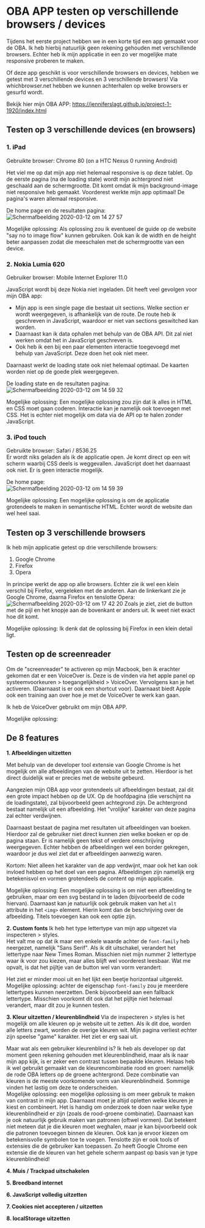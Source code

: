 # OBA APP testen op verschillende browsers / devices
Tijdens het eerste project hebben we in een korte tijd een app gemaakt voor de OBA. Ik heb hierbij natuurlijk geen rekening gehouden met verschillende browsers. Echter heb ik mijn applicatie in een zo ver mogelijke mate responsive proberen te maken. 

Of deze app geschikt is voor verschillende browsers en devices, hebben we getest met 3 verschillende devices en 3 verschillende browsers! Via whichbrowser.net hebben we kunnen achterhalen op welke browsers er gesurfd wordt.

Bekijk hier mijn OBA APP:
https://jenniferslagt.github.io/project-1-1920/index.html


## Testen op 3 verschillende devices (en browsers)
### 1. iPad 
Gebruikte browser: Chrome 80 (on a HTC Nexus 0 running Android)
<br>

Het viel me op dat mijn app niet helemaal responsive is op deze tablet. Op de eerste pagina (na de loading state) wordt mijn achtergrond niet geschaald aan de schermgrootte. Dit komt omdat ik mijn background-image niet responsive heb gemaakt. 
Voorderest werkte mijn app optimaal! De pagina's waren allemaal responsive.

De home page en de resultaten pagina: 
![Schermafbeelding 2020-03-12 om 14 27 57](https://user-images.githubusercontent.com/45489420/76526383-ba6add80-646d-11ea-8819-e9e3738b8cf0.png)

Mogelijke oplossing:
Als oplossing zou ik eventueel de guide op de website "say no to image flow" kunnen gebruiken. Ook kan ik de width en de height beter aanpassen zodat die meeschalen met de schermgrootte van een device.

### 2. Nokia Lumia 620
Gebruiker browser: Mobile Internet Explorer 11.0 
<br>

JavaScript wordt bij deze Nokia niet ingeladen. Dit heeft veel gevolgen voor mijn OBA app:
* Mijn app is een single page die bestaat uit sections. Welke section er wordt weergegeven, is afhankelijk van de route. De route heb ik geschreven in JavaScript, waardoor er niet van sections geswitched kan worden.
* Daarnaast kan ik data ophalen met behulp van de OBA API. Dit zal niet werken omdat het in JavaScript geschreven is.
* Ook heb ik een bij een paar elementen interactie toegevoegd met behulp van JavaScript. Deze doen het ook niet meer.

Daarnaast werkt de loading state ook niet helemaal optimaal. De kaarten worden niet op de goede plek weergegeven.

De loading state en de resultaten pagina:
![Schermafbeelding 2020-03-12 om 14 59 32](https://user-images.githubusercontent.com/45489420/76529141-28b19f00-6472-11ea-9e02-af33ffa53921.png)

Mogelijke oplossing: 
Een mogelijke oplossing zou zijn dat ik alles in HTML en CSS moet gaan coderen. Interactie kan je namelijk ook toevoegen met CSS. Het is echter niet mogelijk om data via de API op te halen zonder JavaScript.


### 3. iPod touch
Gebruikte browser: Safari / 8536.25
<br>
Er wordt niks geladen als ik de applicatie open. Je komt direct op een wit scherm waarbij CSS deels is weggevallen. JavaScript doet het daarnaast ook niet. Er is geen interactie mogelijk.

De home page: <br>
![Schermafbeelding 2020-03-12 om 14 59 39](https://user-images.githubusercontent.com/45489420/76529149-2b13f900-6472-11ea-9281-58445b20357a.png)

Mogelijke oplossing:
Een mogelijke oplossing is om de applicatie grotendeels te maken in semantische HTML. Echter wordt de website dan wel heel saai.

## Testen op 3 verschillende browsers
Ik heb mijn applicatie getest op drie verschillende browsers:
1. Google Chrome
2. Firefox
3. Opera

In principe werkt de app op alle browsers. Echter zie ik wel een klein verschil bij Firefox, vergeleken met de anderen.
Aan de linkerkant zie je Google Chrome, daarna Firefox en tenslotte Opera:
![Schermafbeelding 2020-03-12 om 17 42 20](https://user-images.githubusercontent.com/45489420/76544807-ee9fc780-6488-11ea-9a24-edef15268f7d.png)
Zoals je ziet, ziet de button met de pijl en het knopje aan de bovenkant er anders uit. Ik weet niet exact hoe dit komt.

Mogelijke oplossing:
Ik denk dat de oplossing bij Firefox in een klein detail ligt.

## Testen op de screenreader
Om de "screenreader" te activeren op mijn Macbook, ben ik erachter gekomen dat er een VoiceOver is. Deze is de vinden via het apple panel op systeemvoorkeuren > toegangelijkheid > VoiceOver. Vervolgens kan je het activeren. (Daarnaast is er ook een shortcut voor). Daarnaast biedt Apple ook een training aan over hoe je met de VoiceOver te werk kan gaan.

Ik heb de VoiceOver gebruikt om mijn OBA APP.



Mogelijke oplossing:




## De 8 features

<b>1. Afbeeldingen uitzetten</b><br>

Met behulp van de developer tool extensie van Google Chrome is het mogelijk om alle afbeeldingen van de website uit te zetten. Hierdoor is het direct duidelijk wat er precies met de website gebeurd. 
<br>

Aangezien mijn OBA app voor grotendeels uit afbeeldingen bestaat, zal dit een grote impact hebben op de UX. Op de hoofdpagina (die verschijnt na de loadingstate), zal bijvoorbeeld geen achtegrond zijn. De achtergrond bestaat namelijk uit een afbeelding. Het "vrolijke" karakter van deze pagina zal echter verdwijnen. 
<br>

Daarnaast bestaat de pagina met resultaten uit afbeeldingen van boeken. Hierdoor zal de gebruiker niet direct kunnen zien welke boeken er op de pagina staan. Er is namelijk geen tekst of verdere omschrijving weergegeven. Echter hebben de afbeeldingen wel een border gekregen, waardoor je dus wel ziet dat er afbeeldingen aanwezig waren.
<br>

Kortom: Niet alleen het karakter van de app verdwijnt, maar ook het kan ook invloed hebben op het doel van een pagina. Afbeeldingen zijn namelijk erg betekenisvol en vormen grotendeels de content op mijn applicatie.
<br>

Mogelijke oplossing: 
Een mogelijke oplossing is om niet een afbeelding te gebruiken, maar om een svg bestand in te laden (bijvoorbeeld de code hiervan). Daarnaast kan je natuurlijk ook gebruik maken van het `alt` attribute in het `<img>` element. Hierin komt dan de beschrijving over de afbeelding. Titels toevoegen kan ook een optie zijn. 

<b>2. Custom fonts </b>
Ik heb het type lettertype van mijn app uitgezet via inspecteren > styles. 
<br>
Het valt me op dat ik maar een enkele waarde achter de `font-family` heb neergezet, namelijk "Sans Serif". Als ik dit uitschakel, verandert het lettertype naar New Times Roman. Misschien niet mijn nummer 2 lettertype waar ik voor zou kiezen, maar alles blijft wel voorderest leesbaar.
Wat me opvalt, is dat het pijltje van de button wel van vorm verandert:


Het ziet er minder mooi uit en het lijkt een beetje horizontaal uitgerekt.
<br>
Mogelijke oplossing: achter de eigenschap `font-family` zou je meerdere lettertypes kunnen neerzetten. Denk bijvoorbeeld aan een fallback lettertype. Misschien voorkomt dit ook dat het pijltje niet helemaal verandert, maar dit zou je kunnen testen.


<b>3. Kleur uitzetten / kleurenblindheid</b>
Via de inspecteren > styles is het mogelijk om alle kleuren op je website uit te zetten. Als ik dit doe, worden alle letters zwart, worden de overige kleuren wit. Mijn pagina verliest echter zijn speelse "game" karakter. Het ziet er erg saai uit. 
<br>

Maar wat als een gebruiker kleurenblind is? 
Ik heb als developer op dat moment geen rekening gehouden met kleurenblindheid, maar als ik naar mijn app kijk, is er zeker een contrast tussen bepaalde kleuren. Helaas heb ik wel gebruikt gemaakt van de kleurencombinatie rood en groen: namelijk de rode OBA letters op de groene achtergrond. Deze combinatie van kleuren is de meeste voorkomende vorm van kleurenblindheid. Sommige vinden het lastig om deze te onderscheiden.
<br>
Mogelijke oplossing: een mogelijke oplossing is om meer gebruik te maken van contrast in mijn app. Daarnaast moet je altijd opletten welke kleuren je kiest en combineert. Het is handig om onderzoek te doen naar welke type kleurenblindheid er zijn (zoals de rood-groene combinatie). Daarnaast kan je ook natuurlijk gebruik maken van patronen (oftwel vormen). Dat betekent niet meteen dat je die kleuren moet weghalen, maar je kan bijvoorbeeld ook die patronen toevoegen binnen de kleuren. Ook kan je ervoor kiezen om betekenisvolle symbolen toe te voegen. 
Tenslotte zijn er ook tools of extensies die de gebruiker kan toepassen. Zo heeft Google Chrome een extensie die de kleuren van het gehele scherm aanpast op basis van je type kleurenblindheid!

<b>4. Muis / Trackpad uitschakelen </b>


<b>5. Breedband internet </b>


<b>6. JavaScript volledig uitzetten </b>


<b>7. Cookies niet accepteren / uitzetten </b>


<b>8. localStorage uitzetten </b>

